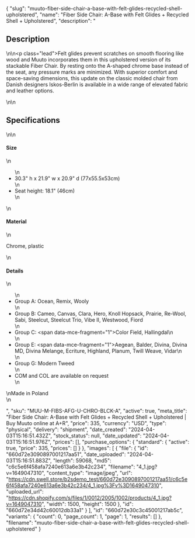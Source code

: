 {
  "slug": "muuto-fiber-side-chair-a-base-with-felt-glides-recycled-shell-upholstered",
  "name": "Fiber Side Chair: A-Base with Felt Glides + Recycled Shell + Upholstered",
  "description": "<h2>Description</h2>\n<!-- split -->\n<p class=\"lead\">Felt glides prevent scratches on smooth flooring like wood and Muuto incorporates them in this upholstered version of its stackable Fiber Chair. By resting onto the A-shaped chrome base instead of the seat, any pressure marks are minimized. With superior comfort and space-saving dimensions, this update on the classic molded chair from Danish designers Iskos-Berlin is available in a wide range of elevated fabric and leather options.</p>\n<!-- split -->\n<h2>Specifications</h2>\n<!-- split -->\n<h4>Size</h4>\n<ul>\n<li>30.3\" h x 21.9\" w x 20.9\" d (77x55.5x53cm)</li>\n<li>Seat height: 18.1\" (46cm)</li>\n</ul>\n<h4>Material</h4>\n<p>Chrome, plastic</p>\n<h4>Details</h4>\n<ul>\n<li>Group A: Ocean, Remix, Wooly</li>\n<li>Group B: Cameo, Canvas, Clara, Hero, Knoll Hopsack, Prairie, Re-Wool, Sabi, Steelcut, Steelcut Trio, Vibe II, Westwood, Fiord</li>\n<li>Group C: <span data-mce-fragment=\"1\">Color Field, Hallingdal</span>\n</li>\n<li>Group E: <span data-mce-fragment=\"1\">Aegean, Balder, Divina, Divina MD, Divina Melange, Ecriture, Highland, Planum, Twill Weave, Vidar</span>\n</li>\n<li>Group G: Modern Tweed</li>\n<li>COM and COL are available on request</li>\n</ul>\nMade in Poland<br>\n<ul></ul>",
  "sku": "MUU-M-FIBS-AFG-U-CHRO-BLCK-A",
  "active": true,
  "meta_title": "Fiber Side Chair: A-Base with Felt Glides + Recycled Shell + Upholstered | Buy Muuto online at A+R",
  "price": 335,
  "currency": "USD",
  "type": "physical",
  "delivery": "shipment",
  "date_created": "2024-04-03T15:16:51.432Z",
  "stock_status": null,
  "date_updated": "2024-04-03T15:16:51.976Z",
  "prices": [],
  "purchase_options": {
    "standard": {
      "active": true,
      "price": 335,
      "prices": []
    }
  },
  "images": [
    {
      "file": {
        "id": "660d72e3090897001217aa51",
        "date_uploaded": "2024-04-03T15:16:51.883Z",
        "length": 59068,
        "md5": "c6c5e6f458afa7240e613a6e3b42c234",
        "filename": "4_1.jpg?v=1649047310",
        "content_type": "image/jpeg",
        "url": "https://cdn.swell.store/b2sdemo_test/660d72e3090897001217aa51/c6c5e6f458afa7240e613a6e3b42c234/4_1.jpg%3Fv%3D1649047310",
        "uploaded_url": "https://cdn.shopify.com/s/files/1/0012/2005/1002/products/4_1.jpg?v=1649047310",
        "width": 1500,
        "height": 1500
      },
      "id": "660d72e34d42c60012db33a1"
    }
  ],
  "id": "660d72e30c3c45001217ab5c",
  "variants": {
    "count": 0,
    "page_count": 1,
    "page": 1,
    "results": []
  },
  "filename": "muuto-fiber-side-chair-a-base-with-felt-glides-recycled-shell-upholstered"
}
